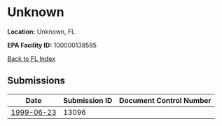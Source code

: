 # Unknown

**Location:** Unknown, FL

**EPA Facility ID:** 100000138585

[Back to FL Index](../../index.md)

## Submissions

| Date | Submission ID | Document Control Number |
|------|--------------|-------------------------|
| [1999-06-23](submissions/13096.md) | 13096 |  |
